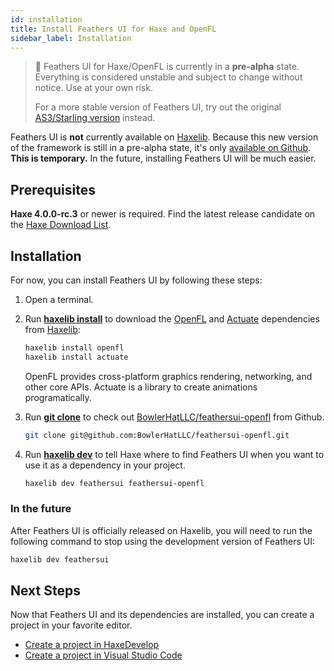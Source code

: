 ```yaml
---
id: installation
title: Install Feathers UI for Haxe and OpenFL
sidebar_label: Installation
---
```


> 🚨 Feathers UI for Haxe/OpenFL is currently in a **pre-alpha** state. Everything is considered unstable and subject to change without notice. Use at your own risk.
>
> For a more stable version of Feathers UI, try out the original [AS3/Starling version](../as3-starling/getting-started) instead.

Feathers UI is **not** currently available on [Haxelib](https://lib.haxe.org). Because this new version of the framework is still in a pre-alpha state, it's only [available on Github](https://github.com/BowlerHatLLC/feathersui-openfl). **This is temporary.** In the future, installing Feathers UI will be much easier.

## Prerequisites

**Haxe 4.0.0-rc.3** or newer is required. Find the latest release candidate on the [Haxe Download List](https://haxe.org/download/list/).

## Installation

For now, you can install Feathers UI by following these steps:

1. Open a terminal.

2. Run [**haxelib install**](https://lib.haxe.org/documentation/using-haxelib/#install) to download the [OpenFL](https://openfl.org/) and [Actuate](https://lib.haxe.org/p/actuate/) dependencies from [Haxelib](https://lib.haxe.org/):

   ```sh
   haxelib install openfl
   haxelib install actuate
   ```

   OpenFL provides cross-platform graphics rendering, networking, and other core APIs. Actuate is a library to create animations programatically.

3. Run [**git clone**](https://git-scm.com/docs/git-clone) to check out [BowlerHatLLC/feathersui-openfl](https://github.com/BowlerHatLLC/feathersui-openfl) from Github.

   ```sh
   git clone git@github.com:BowlerHatLLC/feathersui-openfl.git
   ```

4. Run [**haxelib dev**](https://lib.haxe.org/documentation/using-haxelib/#dev) to tell Haxe where to find Feathers UI when you want to use it as a dependency in your project.

   ```sh
   haxelib dev feathersui feathersui-openfl
   ```

### In the future

After Feathers UI is officially released on Haxelib, you will need to run the following command to stop using the development version of Feathers UI:

```sh
haxelib dev feathersui
```

## Next Steps

Now that Feathers UI and its dependencies are installed, you can create a project in your favorite editor.

- [Create a project in HaxeDevelop](haxedevelop.md)
- [Create a project in Visual Studio Code](visual-studio-code.md)
